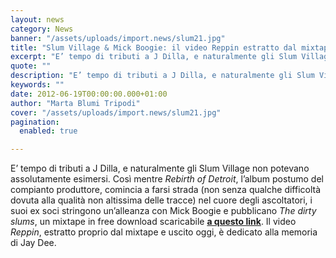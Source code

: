 ```yaml
---
layout: news
category: News
banner: "/assets/uploads/import.news/slum21.jpg"
title: "Slum Village & Mick Boogie: il video Reppin estratto dal mixtape in free download"
excerpt: "E’ tempo di tributi a J Dilla, e naturalmente gli Slum Village non potevano assolutamente esimersi. Così mentre Rebirth of Detroit, l’album postumo del compianto produttore, comincia a farsi strada (non senza qualche difficoltà dovuta alla qualità non altissima delle tracce) nel cuore degli ascoltatori, i suoi ex soci stringono un’alleanza con Mick Boogie e [&hellip"
quote: ""
description: "E’ tempo di tributi a J Dilla, e naturalmente gli Slum Village non potevano assolutamente esimersi. Così mentre Rebirth of Detroit, l’album postumo del compianto produttore, comincia a farsi strada (non senza qualche difficoltà dovuta alla qualità non altissima delle tracce) nel cuore degli ascoltatori, i suoi ex soci stringono un’alleanza con Mick Boogie e [&hellip"
keywords: ""
date: 2012-06-19T00:00:00.000+01:00
author: "Marta Blumi Tripodi"
cover: "/assets/uploads/import.news/slum21.jpg"
pagination:
  enabled: true

---
```


E’ tempo di tributi a J Dilla, e naturalmente gli Slum Village non potevano assolutamente esimersi. Così mentre _Rebirth of Detroit_, l’album postumo del compianto produttore, comincia a farsi strada (non senza qualche difficoltà dovuta alla qualità non altissima delle tracce) nel cuore degli ascoltatori, i suoi ex soci stringono un’alleanza con Mick Boogie e pubblicano _The dirty slums_, un mixtape in free download scaricabile [**a questo link**](http://www.sharebeast.com/6ceufxp51uvn "http://www.sharebeast.com/6ceufxp51uvn"). Il video _Reppin_, estratto proprio dal mixtape e uscito oggi, è dedicato alla memoria di Jay Dee.